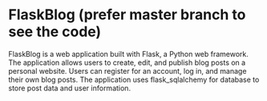 # FlaskBlog (prefer master branch to see the code)
FlaskBlog is a web application built with Flask, a Python web framework. The application allows users to create, edit, and publish blog posts on a personal website. Users can register for an account, log in, and manage their own blog posts.  The application uses flask_sqlalchemy for database to store post data and user information. 

